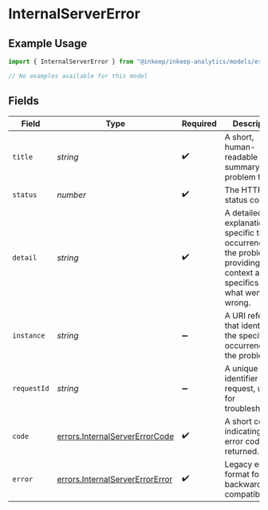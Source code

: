 # InternalServerError

## Example Usage

```typescript
import { InternalServerError } from "@inkeep/inkeep-analytics/models/errors";

// No examples available for this model
```

## Fields

| Field                                                                                                                     | Type                                                                                                                      | Required                                                                                                                  | Description                                                                                                               | Example                                                                                                                   |
| ------------------------------------------------------------------------------------------------------------------------- | ------------------------------------------------------------------------------------------------------------------------- | ------------------------------------------------------------------------------------------------------------------------- | ------------------------------------------------------------------------------------------------------------------------- | ------------------------------------------------------------------------------------------------------------------------- |
| `title`                                                                                                                   | *string*                                                                                                                  | :heavy_check_mark:                                                                                                        | A short, human-readable summary of the problem type.                                                                      | Internal Server Error                                                                                                     |
| `status`                                                                                                                  | *number*                                                                                                                  | :heavy_check_mark:                                                                                                        | The HTTP status code.                                                                                                     | 500                                                                                                                       |
| `detail`                                                                                                                  | *string*                                                                                                                  | :heavy_check_mark:                                                                                                        | A detailed explanation specific to this occurrence of the problem, providing context and specifics about what went wrong. | Internal Server Error                                                                                                     |
| `instance`                                                                                                                | *string*                                                                                                                  | :heavy_minus_sign:                                                                                                        | A URI reference that identifies the specific occurrence of the problem.                                                   | /conversations/123                                                                                                        |
| `requestId`                                                                                                               | *string*                                                                                                                  | :heavy_minus_sign:                                                                                                        | A unique identifier for the request, useful for troubleshooting.                                                          | req_1234567890                                                                                                            |
| `code`                                                                                                                    | [errors.InternalServerErrorCode](../../models/errors/internalservererrorcode.md)                                          | :heavy_check_mark:                                                                                                        | A short code indicating the error code returned.                                                                          | internal_server_error                                                                                                     |
| `error`                                                                                                                   | [errors.InternalServerErrorError](../../models/errors/internalservererrorerror.md)                                        | :heavy_check_mark:                                                                                                        | Legacy error format for backward compatibility.                                                                           |                                                                                                                           |